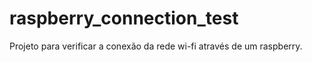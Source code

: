 # raspberry_connection_test
Projeto para verificar a conexão da rede wi-fi através de um raspberry.

